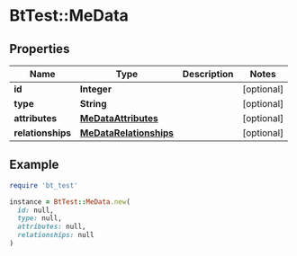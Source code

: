 # BtTest::MeData

## Properties

| Name | Type | Description | Notes |
| ---- | ---- | ----------- | ----- |
| **id** | **Integer** |  | [optional] |
| **type** | **String** |  | [optional] |
| **attributes** | [**MeDataAttributes**](MeDataAttributes.md) |  | [optional] |
| **relationships** | [**MeDataRelationships**](MeDataRelationships.md) |  | [optional] |

## Example

```ruby
require 'bt_test'

instance = BtTest::MeData.new(
  id: null,
  type: null,
  attributes: null,
  relationships: null
)
```


